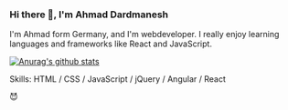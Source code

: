 ### Hi there 👋, I'm Ahmad Dardmanesh 

I'm Ahmad form Germany, and I'm webdeveloper. I really enjoy learning languages and frameworks like React and JavaScript. 

[![Anurag's github stats](https://github-readme-stats.vercel.app/api?username=Ahmad2020-lab)](https://github.com//github-readme-stats)

Skills: HTML / CSS / JavaScript / jQuery / Angular / React  

:smiling_imp:
